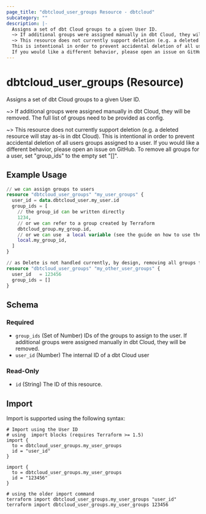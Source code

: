 ```yaml
---
page_title: "dbtcloud_user_groups Resource - dbtcloud"
subcategory: ""
description: |-
  Assigns a set of dbt Cloud groups to a given User ID.
  ~> If additional groups were assigned manually in dbt Cloud, they will be removed. The full list of groups need to be provided as config.
  ~> This resource does not currently support deletion (e.g. a deleted resource will stay as-is in dbt Cloud).
  This is intentional in order to prevent accidental deletion of all users groups assigned to a user.
  If you would like a different behavior, please open an issue on GitHub. To remove all groups for a user, set "group_ids" to the empty set "[]".
---
```


# dbtcloud_user_groups (Resource)


Assigns a set of dbt Cloud groups to a given User ID. 

~> If additional groups were assigned manually in dbt Cloud, they will be removed. The full list of groups need to be provided as config.
		
~> This resource does not currently support deletion (e.g. a deleted resource will stay as-is in dbt Cloud).
This is intentional in order to prevent accidental deletion of all users groups assigned to a user.
If you would like a different behavior, please open an issue on GitHub. To remove all groups for a user, set "group_ids" to the empty set "[]".

## Example Usage

```terraform
// we can assign groups to users
resource "dbtcloud_user_groups" "my_user_groups" {
  user_id = data.dbtcloud_user.my_user.id
  group_ids = [
    // the group_id can be written directly
    1234,
    // or we can refer to a group created by Terraform
    dbtcloud_group.my_group.id,
    // or we can use  a local variable (see the guide on how to use the HTTP provider)
    local.my_group_id,
  ]
}

// as Delete is not handled currently, by design, removing all groups from a user can be done with
resource "dbtcloud_user_groups" "my_other_user_groups" {
  user_id   = 123456
  group_ids = []
}
```

<!-- schema generated by tfplugindocs -->
## Schema

### Required

- `group_ids` (Set of Number) IDs of the groups to assign to the user. If additional groups were assigned manually in dbt Cloud, they will be removed.
- `user_id` (Number) The internal ID of a dbt Cloud user

### Read-Only

- `id` (String) The ID of this resource.

## Import

Import is supported using the following syntax:

```shell
# Import using the User ID
# using  import blocks (requires Terraform >= 1.5)
import {
  to = dbtcloud_user_groups.my_user_groups
  id = "user_id"
}

import {
  to = dbtcloud_user_groups.my_user_groups
  id = "123456"
}

# using the older import command
terraform import dbtcloud_user_groups.my_user_groups "user_id"
terraform import dbtcloud_user_groups.my_user_groups 123456
```
